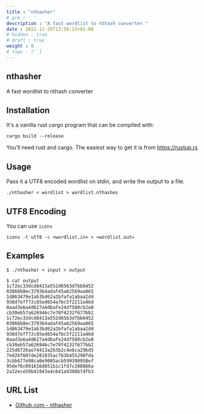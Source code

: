 ```yaml
---
title : "nthasher"
# pre : ' '
description : "A fast wordlist to nthash converter."
date : 2021-11-25T13:50:33+01:00
# hidden : true
# draft : true
weight : 0
# tags : ['']
---
```


## nthasher

A fast wordlist to nthash converter

## Installation

It's a vanilla rust cargo program that can be compiled with:

```plain
cargo build --release
```

You'll need rust and cargo. The easiest way to get it is from <https://rustup.rs>

## Usage

Pass it a UTF8 encoded wordlist on stdin, and write the output to a file.

```plain
./nthasher < wordlist > wordlist.nthashes
```

## UTF8 Encoding

You can use `iconv`

```plain
iconv -t utf8 -c <wordlist.in> > <wordlist.out>
```

## Examples

```plain
$ ./nthasher < input > output

$ cat output                       
1c72ec33dcd8413a552d6563d7bb6452
03866b8ec379364adaf45a62569aa865
1d863479e1ab3bd62a2bfafa1abaa2dd
938d7eff72c85ed654a7bc5f2211a46d
0aad3e6a4d627a4dbafe24df580cb2e8
cb30eb57a626946c7e70f4232f677bb2
1c72ec33dcd8413a552d6563d7bb6452
03866b8ec379364adaf45a62569aa865
1d863479e1ab3bd62a2bfafa1abaa2dd
938d7eff72c85ed654a7bc5f2211a46d
0aad3e6a4d627a4dbafe24df580cb2e8
cb30eb57a626946c7e70f4232f677bb2
225d6726ae74413a263b2c4e8ca29bd5
7ed2bf607de282835ac7b3b455298fda
3cbb677e98ca0e9005acb599398958ef
95def6c091616d651b1c1fd7c208866a
2a32ece59b41943e4c641a9388b74fb3
```

## URL List

* [Github.com - nthasher](https://github.com/singe/nthasher)
